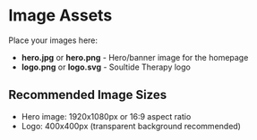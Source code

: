 # Image Assets

Place your images here:

- **hero.jpg** or **hero.png** - Hero/banner image for the homepage
- **logo.png** or **logo.svg** - Soultide Therapy logo

## Recommended Image Sizes

- Hero image: 1920x1080px or 16:9 aspect ratio
- Logo: 400x400px (transparent background recommended)
